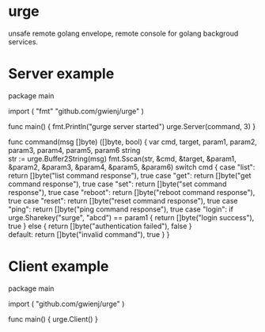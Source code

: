 # urge
unsafe remote golang envelope, remote console for golang backgroud services.

# Server example
package main

import (
	"fmt"
	"github.com/gwienj/urge"
)

func main() {
	fmt.Println("gurge server started")
	urge.Server(command, 3)
}

func command(msg []byte) ([]byte, bool) {
	var cmd, target, param1, param2, param3, param4, param5, param6 string	
	str := urge.Buffer2String(msg)
	fmt.Sscan(str, &cmd, &target, &param1, &param2, &param3, &param4, &param5, &param6)
	switch cmd {
	case "list":
		return []byte("list command response"), true
	case "get":
		return []byte("get command response"), true
	case "set":
		return []byte("set command response"), true
	case "reboot":
		return []byte("reboot command response"), true
	case "reset":
		return []byte("reset command response"), true
	case "ping":
		return []byte("ping command response"), true
	case "login":
		if urge.Sharekey("surge", "abcd") == param1 {
			return []byte("login success"), true
		} else {
			return []byte("authentication failed"), false
		}				
	default:
		return []byte("invalid command"), true
	}
}

# Client example
package main

import (
	"github.com/gwienj/urge"
)

func main() {
	urge.Client()
}
